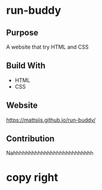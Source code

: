 # run-buddy

## Purpose
A website that try HTML and CSS

## Build With
* HTML
* CSS

## Website
https://mattsiis.github.io/run-buddy/

## Contribution
Nahhhhhhhhhhhhhhhhhhhhhhhhhh

# copy right